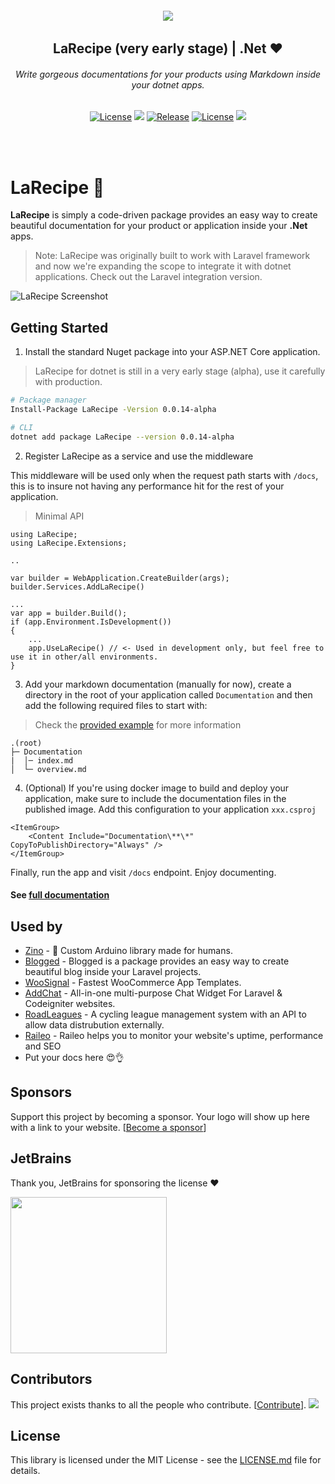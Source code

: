 <h6 align="center">
    <img src="https://larecipe.saleem.dev/images/logo.svg"/>
</h6>

<h2 align="center">
    LaRecipe (very early stage) | .Net ❤️
</h2>


<h6 align="center">
    Write gorgeous documentations for your products using Markdown inside your dotnet apps.
</h6>
    

<p align="center">
<a href="https://github.com/larecipe/larecipe-dotnet"><img src="https://img.shields.io/packagist/dt/binarytorch/larecipe.svg" alt="License"></a>
<a title="MadeWithVueJs.com Shield" href="https://madewithvuejs.com/p/larecipe/shield-link"> <img src="https://madewithvuejs.com/storage/repo-shields/1087-shield.svg"/></a>
<a href="https://github.com/larecipe/larecipe-dotnet"><img src="https://img.shields.io/github/release/larecipe/larecipe-dotnet.svg" alt="Release"></a>
<a href="https://github.com/larecipe/larecipe-dotnet"><img src="https://poser.pugx.org/laravel/framework/license.svg" alt="License"></a>
 <a href="#sponsors" alt="Sponsors on Open Collective"><img src="https://opencollective.com/larecipe/sponsors/badge.svg" /></a> 
</p>
<br/><br/>

# LaRecipe 🍪

**LaRecipe** is simply a code-driven package provides an easy way to create beautiful documentation for your product or application inside your **.Net** apps.

> Note: LaRecipe was originally built to work with Laravel framework and now we're expanding the scope to integrate it with dotnet applications. Check out the Laravel integration version.

![LaRecipe Screenshot](https://larecipe.saleem.dev/images/screenshot.png#)


## Getting Started

1. Install the standard Nuget package into your ASP.NET Core application.

> LaRecipe for dotnet is still in a very early stage (alpha), use it carefully with production.

```bash
# Package manager
Install-Package LaRecipe -Version 0.0.14-alpha

# CLI
dotnet add package LaRecipe --version 0.0.14-alpha
```

2. Register LaRecipe as a service and use the middleware

This middleware will be used only when the request path starts with `/docs`, this is to insure not having any performance hit for the rest of your application. 

> Minimal API

```
using LaRecipe;
using LaRecipe.Extensions;

..

var builder = WebApplication.CreateBuilder(args);
builder.Services.AddLaRecipe()

...
var app = builder.Build();
if (app.Environment.IsDevelopment())
{
    ...
    app.UseLaRecipe() // <- Used in development only, but feel free to use it in other/all environments.
}
```


3. Add your markdown documentation (manually for now), create a directory in the root of your application called `Documentation` and then add the following required files to start with:

> Check the [provided example](https://github.com/larecipe/larecipe-dotnet/tree/main/tests/LaRecipe.Example/Documentation) for more information

```
.(root)
├─ Documentation
|  │─ index.md
│  └─ overview.md
```

4. (Optional) If you're using docker image to build and deploy your application, make sure to include the documentation files in the published image. Add this configuration to your application `xxx.csproj` 

```
<ItemGroup>
    <Content Include="Documentation\**\*" CopyToPublishDirectory="Always" />
</ItemGroup>
```


Finally, run the app and visit `/docs` endpoint. Enjoy documenting.

#### See [full documentation](https://larecipe.saleem.dev/)


## Used by

* [Zino](https://zino.binarytorch.com.my/1.0/installation) - 🤖 Custom Arduino library made for humans.
* [Blogged](https://blogged.binarytorch.com.my/docs/1.0/overview) - Blogged is a package provides an easy way to create beautiful blog inside your Laravel projects.
* [WooSignal](https://woosignal.com/docs/api/1.0/overview) - Fastest WooCommerce
App Templates.
* [AddChat](https://addchat-docs.classiebit.com/docs/1.0/introduction) - All-in-one multi-purpose Chat Widget For Laravel & Codeigniter websites.
* [RoadLeagues](https://roadleagues.com/docs/1.0/overview) - A cycling league management system with an API to allow data distrubution externally.
* [Raileo](https://raileo.com/docs/1.0/overview) - Raileo helps you to monitor your website's uptime, performance and SEO
* Put your docs here 😍👌



## Sponsors

Support this project by becoming a sponsor. Your logo will show up here with a link to your website. [[Become a sponsor](https://github.com/sponsors/saleem-hadad)]

## JetBrains
Thank you, JetBrains for sponsoring the license ❤️

<a href="https://www.jetbrains.com/community/opensource/#support" target="__blank">
<img src="https://resources.jetbrains.com/storage/products/company/brand/logos/jb_beam.png?_gl=1*18f1z4q*_ga*MTI4MDYwODYzNy4xNjUyMzU3ODM3*_ga_9J976DJZ68*MTY2MTg3NDM2NC4xMi4xLjE2NjE4NzUxNTAuMC4wLjA.&_ga=2.85008921.1685901777.1661797034-1280608637.1652357837" width="250px" />
</a>

## Contributors

This project exists thanks to all the people who contribute. [[Contribute](CONTRIBUTING.md)].
<a href="https://github.com/saleem-hadad/larecipe/graphs/contributors"><img src="https://opencollective.com/larecipe/contributors.svg?width=890&button=false" /></a>

## License

This library is licensed under the MIT License - see the [LICENSE.md](LICENSE) file for details.
